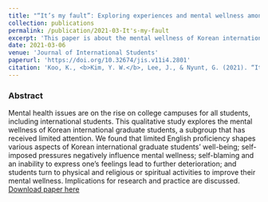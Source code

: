```yaml
---
title: "“It’s my fault”: Exploring experiences and mental wellness among Korean international graduate students"
collection: publications
permalink: /publication/2021-03-It's-my-fault
excerpt: 'This paper is about the mental wellness of Korean international graduate students, a subgroup  that has received limited attention.'
date: 2021-03-06
venue: 'Journal of International Students'
paperurl: 'https://doi.org/10.32674/jis.v11i4.2801'
citation: 'Koo, K., <b>Kim, Y. W.</b>, Lee, J., & Nyunt, G. (2021). “It’s My Fault”: Exploring Experiences and Mental Wellness Among Korean International Graduate Students. <i>Journal of International Students, 11(4), </i> 790–811.'
---
```

### Abstract
Mental health issues are on the rise on college campuses for all students, including international students. This qualitative study explores the mental wellness of Korean international graduate students, a subgroup  that has received limited attention. We found that limited English proficiency shapes various aspects of Korean international graduate students’ well-being; self-imposed pressures negatively influence mental  wellness; self-blaming and an inability to express one’s feelings lead to further deterioration; and  students turn to physical and religious or spiritual activities to improve their mental wellness. Implications for research and practice are discussed.
[Download paper here](https://www.ojed.org/index.php/jis/article/view/2801/1632)
